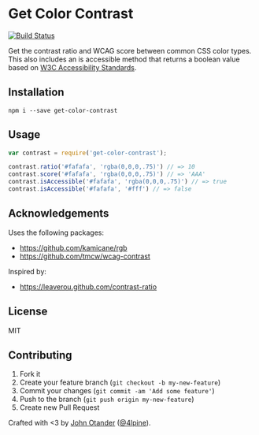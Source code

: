 # Get Color Contrast

[![Build Status](https://travis-ci.org/johnotander/get-color-contrast.svg?branch=master)](https://travis-ci.org/johnotander/get-color-contrast)

Get the contrast ratio and WCAG score between common CSS color types. This also includes an is
accessible method that returns a boolean value based on
[W3C Accessibility Standards](http://www.w3.org/TR/WCAG20/#visual-audio-contrast-contrast).

## Installation

```
npm i --save get-color-contrast
```

## Usage

```javascript
var contrast = require('get-color-contrast');

contrast.ratio('#fafafa', 'rgba(0,0,0,.75)') // => 10
contrast.score('#fafafa', 'rgba(0,0,0,.75)') // => 'AAA'
contrast.isAccessible('#fafafa', 'rgba(0,0,0,.75)') // => true
contrast.isAccessible('#fafafa', '#fff') // => false
```

## Acknowledgements

Uses the following packages:

* <https://github.com/kamicane/rgb>
* <https://github.com/tmcw/wcag-contrast>

Inspired by:

* <https://leaverou.github.com/contrast-ratio>


## License

MIT

## Contributing

1. Fork it
2. Create your feature branch (`git checkout -b my-new-feature`)
3. Commit your changes (`git commit -am 'Add some feature'`)
4. Push to the branch (`git push origin my-new-feature`)
5. Create new Pull Request

Crafted with <3 by [John Otander](http://johnotander.com) ([@4lpine](https://twitter.com/4lpine)).
